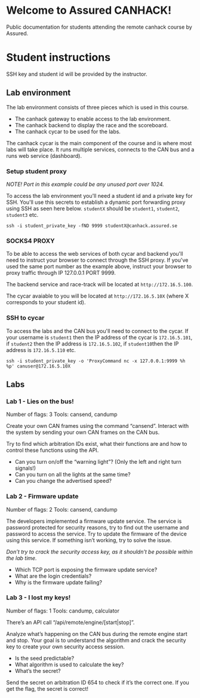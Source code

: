 # Welcome to Assured CANHACK!
Public documentation for students attending the remote canhack course by Assured.

# Student instructions
SSH key and student id will be provided by the instructor. 

## Lab environment
The lab environment consists of three pieces which is used in this course. 

 - The canhack gateway to enable access to the lab environment.
 - The canhack backend to display the race and the scoreboard. 
 - The canhack cycar to be used for the labs.
 
The canhack cycar is the main component of the course and is where most labs will take place. It runs multiple services, connects to the CAN bus and a runs web service (dashboard). 

### Setup student proxy
*NOTE! Port in this example could be any unused port over 1024.*

To access the lab environment you'll need a student id and a private key for SSH. You'll use this secrets to establish a dynamic port forwarding proxy using SSH as seen here below. `studentX` should be `student1`, `student2`, `student3` etc.
```
ssh -i student_private_key -fND 9999 studentX@canhack.assured.se 
```

### SOCKS4 PROXY
To be able to access the web services of both cycar and backend you'll need to instruct your browser to connect through the SSH proxy. If you've used the same port number as the example above, instruct your browser to proxy traffic through IP 127.0.0.1 PORT 9999. 

The backend service and race-track will be located at `http://172.16.5.100`.

The cycar avaiable to you will be located at `http://172.16.5.10X` (where X corresponds to your student id).

### SSH to cycar
To access the labs and the CAN bus you'll need to connect to the cycar. If your username is `student1` then the IP address of the cycar is `172.16.5.101`, if `student2` then the IP address is `172.16.5.102`, if `student10`then the IP address is `172.16.5.110` etc.
```
ssh -i student_private_key -o 'ProxyCommand nc -x 127.0.0.1:9999 %h %p' canuser@172.16.5.10X
```

## Labs
### Lab 1 - Lies on the bus!
Number of flags: 3
Tools: cansend, candump

Create your own CAN frames using the command “cansend”. Interact with the system by sending your own CAN frames on the CAN bus.

Try to find which arbitration IDs exist, what their functions are and how to control these functions using the API.

 - Can you turn on/off the “warning light”? (Only the left and right turn signals!)
 - Can you turn on all the lights at the same time? 
 - Can you change the advertised speed?


### Lab 2 - Firmware update
Number of flags: 2
Tools: cansend, candump

The developers implemented a firmware update service. The service is password protected for security reasons, try to find out the username and password to access the service. Try to update the firmware of the device using this service. If something isn’t working, try to solve the issue.

*Don’t try to crack the security access key, as it shouldn’t be possible within the lab time.*

 - Which TCP port is exposing the firmware update service?
 - What are the login credentials?
 - Why is the firmware update failing?

### Lab 3 - I lost my keys!
Number of flags: 1
Tools: candump, calculator 

There’s an API call “/api/remote/engine/[start|stop]”.

Analyze what’s happening on the CAN bus during the remote engine start and stop. Your goal is to understand the algorithm and crack the security key to create your own security access session.

 - Is the seed predictable?
 - What algorithm is used to calculate the key?
 - What’s the secret?

Send the secret on arbitration ID 654 to check if it’s the correct one.
If you get the flag, the secret is correct!
